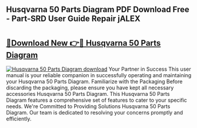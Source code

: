 ## Husqvarna 50 Parts Diagram PDF Download Free - Part-SRD User Guide Repair jALEX

# <h2><a href="http://dfog1v.blite.top/?on=Husqvarna+50+Parts+Diagram">🔗Download New 👉🔴 Husqvarna 50 Parts Diagram</a></h2>

[![Husqvarna 50 Parts Diagram download](https://i.imgur.com/lujVjoI.png)](http://dfog1v.blite.top/?on=Husqvarna+50+Parts+Diagram)
Your Partner in Success This user manual is your reliable companion in successfully operating and maintaining your Husqvarna 50 Parts Diagram. Familiarize with the Packaging Before discarding the packaging, please ensure you have kept all necessary accessories Husqvarna 50 Parts Diagram. This Husqvarna 50 Parts Diagram features a comprehensive set of features to cater to your specific needs. We're Committed to Providing Solutions Husqvarna 50 Parts Diagram. Our team is dedicated to resolving your concerns promptly and efficiently.
